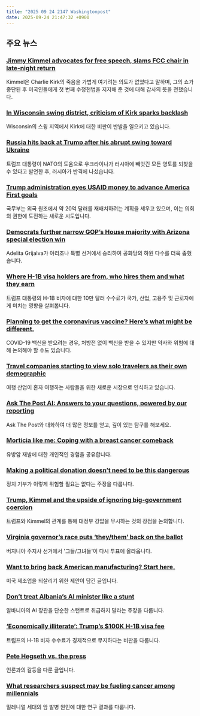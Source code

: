 ```yaml
---
title: "2025 09 24 2147 Washingtonpost"
date: 2025-09-24 21:47:32 +0900
---
```


## 주요 뉴스

### [Jimmy Kimmel advocates for free speech, slams FCC chair in late-night return](https://www.washingtonpost.com/entertainment/2025/09/24/jimmy-kimmel-returns-late-night/)
Kimmel은 Charlie Kirk의 죽음을 가볍게 여기려는 의도가 없었다고 말하며, 그의 쇼가 중단된 후 미국인들에게 첫 번째 수정헌법을 지지해 준 것에 대해 감사의 뜻을 전했습니다.

### [In Wisconsin swing district, criticism of Kirk sparks backlash](https://www.washingtonpost.com/politics/2025/09/24/wisconsin-backlash-charlie-kirk-free-speech/)
Wisconsin의 스윙 지역에서 Kirk에 대한 비판이 반발을 일으키고 있습니다.

### [Russia hits back at Trump after his abrupt swing toward Ukraine](https://www.washingtonpost.com/world/2025/09/24/russia-trump-ukraine-support-war/)
트럼프 대통령이 NATO의 도움으로 우크라이나가 러시아에 빼앗긴 모든 영토를 되찾을 수 있다고 발언한 후, 러시아가 반격에 나섰습니다.

### [Trump administration eyes USAID money to advance America First goals](https://www.washingtonpost.com/national-security/2025/09/24/trump-usaid-funding/)
국무부는 외국 원조에서 약 20억 달러를 재배치하려는 계획을 세우고 있으며, 이는 의회의 권한에 도전하는 새로운 시도입니다.

### [Democrats further narrow GOP’s House majority with Arizona special election win](https://www.washingtonpost.com/politics/2025/09/23/arizona-special-election-7th-district-adelita-grijalva/)
Adelita Grijalva가 아리조나 특별 선거에서 승리하여 공화당의 하원 다수를 더욱 좁혔습니다.

### [Where H-1B visa holders are from, who hires them and what they earn](https://www.washingtonpost.com/world/2025/09/24/h1b-countries-india-employers-sectors-companies-workers-map/)
트럼프 대통령의 H-1B 비자에 대한 10만 달러 수수료가 국가, 산업, 고용주 및 근로자에게 미치는 영향을 살펴봅니다.

### [Planning to get the coronavirus vaccine? Here’s what might be different.](https://www.washingtonpost.com/health/2025/09/24/covid-vaccine-guidance-cdc-recommendations/)
COVID-19 백신을 받으려는 경우, 처방전 없이 백신을 받을 수 있지만 약사와 위험에 대해 논의해야 할 수도 있습니다.

### [Travel companies starting to view solo travelers as their own demographic](https://www.washingtonpost.com/travel/2025/09/24/solo-travel-charges-hotels-cruises-tours/)
여행 산업이 혼자 여행하는 사람들을 위한 새로운 시장으로 인식하고 있습니다.

### [Ask The Post AI: Answers to your questions, powered by our reporting](https://www.washingtonpost.com/ask-the-post-ai/)
Ask The Post와 대화하여 더 많은 정보를 얻고, 깊이 있는 탐구를 해보세요.

### [Morticia like me: Coping with a breast cancer comeback](https://www.washingtonpost.com/opinions/2025/09/24/breast-cancer-recurrence/)
유방암 재발에 대한 개인적인 경험을 공유합니다.

### [Making a political donation doesn’t need to be this dangerous](https://www.washingtonpost.com/opinions/2025/09/24/fec-mailing-addresses-privacy-safety-internet/)
정치 기부가 이렇게 위험할 필요는 없다는 주장을 다룹니다.

### [Trump, Kimmel and the upside of ignoring big-government coercion](https://www.washingtonpost.com/opinions/2025/09/24/jimmy-kimmel-donald-trump-abc/)
트럼프와 Kimmel의 관계를 통해 대정부 강압을 무시하는 것의 장점을 논의합니다.

### [Virginia governor’s race puts ‘they/them’ back on the ballot](https://www.washingtonpost.com/opinions/2025/09/24/virginia-governors-race-spanberger-earle-sears-transgender/)
버지니아 주지사 선거에서 '그들/그녀들'이 다시 투표에 올라옵니다.

### [Want to bring back American manufacturing? Start here.](https://www.washingtonpost.com/opinions/2025/09/23/pentagon-procurement-manufacturing/)
미국 제조업을 되살리기 위한 제안이 담긴 글입니다.

### [Don’t treat Albania’s AI minister like a stunt](https://www.washingtonpost.com/opinions/2025/09/23/ai-trump-israel-bagram/)
알바니아의 AI 장관을 단순한 스턴트로 취급하지 말라는 주장을 다룹니다.

### [‘Economically illiterate’: Trump’s $100K H-1B visa fee](https://www.washingtonpost.com/opinions/interactive/2025/h1b-visa-fee-immigration-trump-dhs/)
트럼프의 H-1B 비자 수수료가 경제적으로 무지하다는 비판을 다룹니다.

### [Pete Hegseth vs. the press](https://www.washingtonpost.com/opinions/2025/09/23/pentagon-hegseth-reporters-media-pledge/)
언론과의 갈등을 다룬 글입니다.

### [What researchers suspect may be fueling cancer among millennials](https://www.washingtonpost.com/health/interactive/2025/toxins-tech-tumors-is-modern-life-fueling-rise-cancer-millennials/)
밀레니얼 세대의 암 발병 원인에 대한 연구 결과를 다룹니다.